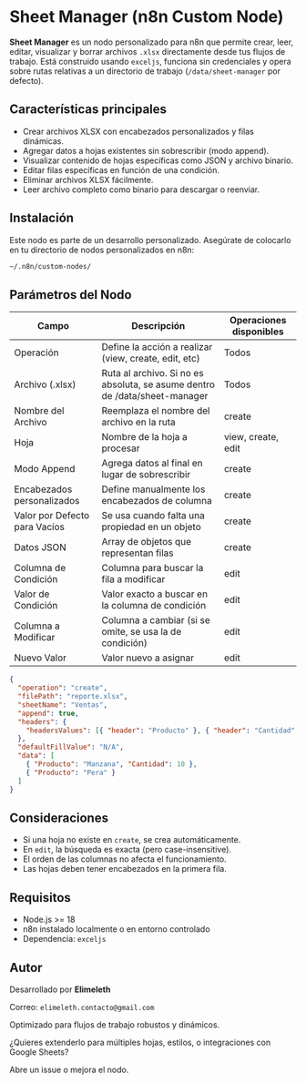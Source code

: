 
# Sheet Manager (n8n Custom Node)

**Sheet Manager** es un nodo personalizado para n8n que permite crear, leer, editar, visualizar y borrar archivos `.xlsx` directamente desde tus flujos de trabajo. Está construido usando `exceljs`, funciona sin credenciales y opera sobre rutas relativas a un directorio de trabajo (`/data/sheet-manager` por defecto).

## Características principales

* Crear archivos XLSX con encabezados personalizados y filas dinámicas.
* Agregar datos a hojas existentes sin sobrescribir (modo append).
* Visualizar contenido de hojas específicas como JSON y archivo binario.
* Editar filas específicas en función de una condición.
* Eliminar archivos XLSX fácilmente.
* Leer archivo completo como binario para descargar o reenviar.

## Instalación

Este nodo es parte de un desarrollo personalizado. Asegúrate de colocarlo en tu directorio de nodos personalizados en n8n:

```bash
~/.n8n/custom-nodes/
```

## Parámetros del Nodo

| Campo                          | Descripción                                                               | Operaciones disponibles |
| ------------------------------ | -------------------------------------------------------------------------- | ----------------------- |
| Operación                     | Define la acción a realizar (view, create, edit, etc)                     | Todos                   |
| Archivo (.xlsx)                | Ruta al archivo. Si no es absoluta, se asume dentro de /data/sheet-manager | Todos                   |
| Nombre del Archivo             | Reemplaza el nombre del archivo en la ruta                                 | create                  |
| Hoja                           | Nombre de la hoja a procesar                                               | view, create, edit      |
| Modo Append                    | Agrega datos al final en lugar de sobrescribir                             | create                  |
| Encabezados personalizados     | Define manualmente los encabezados de columna                              | create                  |
| Valor por Defecto para Vacíos | Se usa cuando falta una propiedad en un objeto                             | create                  |
| Datos JSON                     | Array de objetos que representan filas                                     | create                  |
| Columna de Condición          | Columna para buscar la fila a modificar                                    | edit                    |
| Valor de Condición            | Valor exacto a buscar en la columna de condición                          | edit                    |
| Columna a Modificar            | Columna a cambiar (si se omite, se usa la de condición)                   | edit                    |
| Nuevo Valor                    | Valor nuevo a asignar                                                      | edit                    |

```json
{
  "operation": "create",
  "filePath": "reporte.xlsx",
  "sheetName": "Ventas",
  "append": true,
  "headers": {
    "headersValues": [{ "header": "Producto" }, { "header": "Cantidad" }]
  },
  "defaultFillValue": "N/A",
  "data": [
    { "Producto": "Manzana", "Cantidad": 10 },
    { "Producto": "Pera" }
  ]
}

```


## Consideraciones

* Si una hoja no existe en `create`, se crea automáticamente.
* En `edit`, la búsqueda es exacta (pero case-insensitive).
* El orden de las columnas no afecta el funcionamiento.
* Las hojas deben tener encabezados en la primera fila.

## Requisitos

* Node.js >= 18
* n8n instalado localmente o en entorno controlado
* Dependencia: `exceljs`

## Autor

Desarrollado por **Elimeleth**

Correo: `elimeleth.contacto@gmail.com`

Optimizado para flujos de trabajo robustos y dinámicos.

¿Quieres extenderlo para múltiples hojas, estilos, o integraciones con Google Sheets?

Abre un issue o mejora el nodo.
